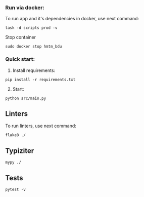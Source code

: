 ### Run via docker:

To run app and it's dependencies in docker, use next command:
```shell
task -d scripts prod -v
```

Stop container
```shell
sudo docker stop hmtm_bdu
```

### Quick start:

1) Install requirements:
```shell
pip install -r requirements.txt
```

2) Start:
```shell
python src/main.py
```

## Linters
To run linters, use next command:
```shell
flake8 ./
```

## Typiziter
```shell
mypy ./
```

## Tests

```shell
pytest -v
```
